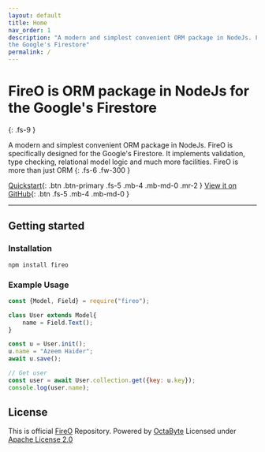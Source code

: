 ```yaml
---
layout: default
title: Home
nav_order: 1
description: "A modern and simplest convenient ORM package in NodeJs. FireO is specifically designed for 
the Google's Firestore"
permalink: /
---
```


# FireO is ORM package in NodeJs for the Google's Firestore
{: .fs-9 }

A modern and simplest convenient ORM package in NodeJs. FireO is specifically designed for the Google's Firestore. 
It implements validation, type checking, relational model logic and much more facilities. 
FireO is more than just ORM
{: .fs-6 .fw-300 }

[Quickstart](/fireo-nodejs/quick-start){: .btn .btn-primary .fs-5 .mb-4 .mb-md-0 .mr-2 } [View it on GitHub](https://github.com/octabytes/fireo-nodejs){: .btn .fs-5 .mb-4 .mb-md-0 }

---

## Getting started

### Installation

```shell
npm install fireo
```

### Example Usage

```js
const {Model, Field} = require("fireo");

class User extends Model{
    name = Field.Text();
}

const u = User.init();
u.name = "Azeem Haider";
await u.save();

// Get user
const user = await User.collection.get({key: u.key});
console.log(user.name);
```

## License

This is official [FireO](https://github.com/octabytes/fireo-nodejs) Repository. Powered by [OctaByte](https://octabyte.io)
Licensed under [Apache License 2.0](https://github.com/octabytes/fireo-nodejs/blob/master/LICENSE)